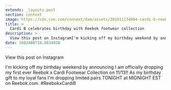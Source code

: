 ```yaml
--- 
extends: _layouts.post 
section: content 
image: https://cdn.cnn.com/cnnnext/dam/assets/201011174904-cardi-b-reebok-super-tease.jpg 
title: > 
  Cardi B celebrates birthday with Reebok footwear collection 
description: > 
  View this post on InstagramI'm kicking off my birthday weekend by announcing I am officially dropping my first ever Reebok x Cardi Footwear Collection on 11/13!!As my birthday gift to my loyal fans I'm dropping limited pairs TONIGHT at MIDNIGHT EST on Reebok.com.#ReebokxCardiB 
date: 1602480718.9834938 
--- 
```

View this post on Instagram

I'm kicking off my birthday weekend by announcing I am officially dropping my first ever Reebok x Cardi Footwear Collection on 11/13!! As my birthday gift to my loyal fans I'm dropping limited pairs TONIGHT at MIDNIGHT EST on Reebok.com. #ReebokxCardiB